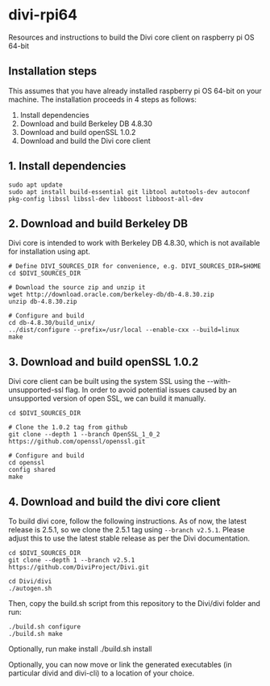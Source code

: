 # divi-rpi64
Resources and instructions to build the Divi core client on raspberry pi OS 64-bit

## Installation steps
This assumes that you have already installed raspberry pi OS 64-bit on your machine. The installation proceeds in 4 steps as follows:

1. Install dependencies
2. Download and build Berkeley DB 4.8.30
3. Download and build openSSL 1.0.2
4. Download and build the Divi core client

## 1. Install dependencies
    sudo apt update    
    sudo apt install build-essential git libtool autotools-dev autoconf pkg-config libssl libssl-dev libboost libboost-all-dev

## 2. Download and build Berkeley DB
Divi core is intended to work with Berkeley DB 4.8.30, which is not available for installation using apt.
    
    # Define DIVI_SOURCES_DIR for convenience, e.g. DIVI_SOURCES_DIR=$HOME
    cd $DIVI_SOURCES_DIR
    
    # Download the source zip and unzip it
    wget http://download.oracle.com/berkeley-db/db-4.8.30.zip
    unzip db-4.8.30.zip 

    # Configure and build 
    cd db-4.8.30/build_unix/
    ../dist/configure --prefix=/usr/local --enable-cxx --build=linux
    make

## 3. Download and build openSSL 1.0.2
Divi core client can be built using the system SSL using the --with-unsupported-ssl flag. In order to avoid potential issues caused by an unsupported version of open SSL, we can build it manually.

    cd $DIVI_SOURCES_DIR
    
    # Clone the 1.0.2 tag from github
    git clone --depth 1 --branch OpenSSL_1_0_2 https://github.com/openssl/openssl.git

    # Configure and build
    cd openssl 
    config shared
    make

## 4. Download and build the divi core client
To build divi core, follow the following instructions. As of now, the latest release is 2.5.1, so we clone the 2.5.1 tag using `--branch v2.5.1`. Please adjust this to use the latest stable release as per the Divi documentation.

    cd $DIVI_SOURCES_DIR   
    git clone --depth 1 --branch v2.5.1 https://github.com/DiviProject/Divi.git 

    cd Divi/divi
    ./autogen.sh

Then, copy the build.sh script from this repository to the Divi/divi folder and run:

    ./build.sh configure
    ./build.sh make

Optionally, run make install
    ./build.sh install

Optionally, you can now move or link the generated executables (in particular divid and divi-cli) to a location of your choice. 
